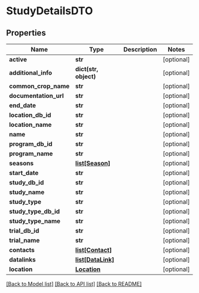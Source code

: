 # StudyDetailsDTO

## Properties
Name | Type | Description | Notes
------------ | ------------- | ------------- | -------------
**active** | **str** |  | [optional] 
**additional_info** | **dict(str, object)** |  | [optional] 
**common_crop_name** | **str** |  | [optional] 
**documentation_url** | **str** |  | [optional] 
**end_date** | **str** |  | [optional] 
**location_db_id** | **str** |  | [optional] 
**location_name** | **str** |  | [optional] 
**name** | **str** |  | [optional] 
**program_db_id** | **str** |  | [optional] 
**program_name** | **str** |  | [optional] 
**seasons** | [**list[Season]**](Season.md) |  | [optional] 
**start_date** | **str** |  | [optional] 
**study_db_id** | **str** |  | [optional] 
**study_name** | **str** |  | [optional] 
**study_type** | **str** |  | [optional] 
**study_type_db_id** | **str** |  | [optional] 
**study_type_name** | **str** |  | [optional] 
**trial_db_id** | **str** |  | [optional] 
**trial_name** | **str** |  | [optional] 
**contacts** | [**list[Contact]**](Contact.md) |  | [optional] 
**datalinks** | [**list[DataLink]**](DataLink.md) |  | [optional] 
**location** | [**Location**](Location.md) |  | [optional] 

[[Back to Model list]](../README.md#documentation-for-models) [[Back to API list]](../README.md#documentation-for-api-endpoints) [[Back to README]](../README.md)


